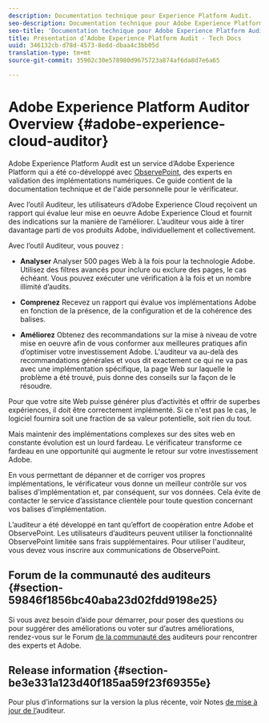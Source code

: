 ```yaml
---
description: Documentation technique pour Experience Platform Audit.
seo-description: Documentation technique pour Adobe Experience Platform Audit.
seo-title: 'Documentation technique pour Adobe Experience Platform Audit '
title: Présentation d’Adobe Experience Platform Audit - Tech Docs
uuid: 346132cb-d78d-4573-8edd-dbaa4c3bb05d
translation-type: tm+mt
source-git-commit: 35902c30e578980d9675723a874af6da8d7e6a65

---
```



# Adobe Experience Platform Auditor Overview {#adobe-experience-cloud-auditor}

Adobe Experience Platform Audit est un service d’Adobe Experience Platform qui a été co-développé avec [ObservePoint](https://www.observepoint.com/), des experts en validation des implémentations numériques. Ce guide contient de la documentation technique et de l&#39;aide personnelle pour le vérificateur.

Avec l’outil Auditeur, les utilisateurs d’Adobe Experience Cloud reçoivent un rapport qui évalue leur mise en oeuvre Adobe Experience Cloud et fournit des indications sur la manière de l’améliorer. L’auditeur vous aide à tirer davantage parti de vos produits Adobe, individuellement et collectivement.

Avec l’outil Auditeur, vous pouvez :

* **Analyser** Analyser 500 pages Web à la fois pour la technologie Adobe. Utilisez des filtres avancés pour inclure ou exclure des pages, le cas échéant. Vous pouvez exécuter une vérification à la fois et un nombre illimité d’audits.

* **Comprenez** Recevez un rapport qui évalue vos implémentations Adobe en fonction de la présence, de la configuration et de la cohérence des balises.

* **Améliorez** Obtenez des recommandations sur la mise à niveau de votre mise en oeuvre afin de vous conformer aux meilleures pratiques afin d’optimiser votre investissement Adobe. L&#39;auditeur va au-delà des recommandations générales et vous dit exactement ce qui ne va pas avec une implémentation spécifique, la page Web sur laquelle le problème a été trouvé, puis donne des conseils sur la façon de le résoudre.

Pour que votre site Web puisse générer plus d’activités et offrir de superbes expériences, il doit être correctement implémenté. Si ce n&#39;est pas le cas, le logiciel fournira soit une fraction de sa valeur potentielle, soit rien du tout.

Mais maintenir des implémentations complexes sur des sites web en constante évolution est un lourd fardeau. Le vérificateur transforme ce fardeau en une opportunité qui augmente le retour sur votre investissement Adobe.

En vous permettant de dépanner et de corriger vos propres implémentations, le vérificateur vous donne un meilleur contrôle sur vos balises d’implémentation et, par conséquent, sur vos données. Cela évite de contacter le service d’assistance clientèle pour toute question concernant vos balises d’implémentation.

L’auditeur a été développé en tant qu’effort de coopération entre Adobe et ObservePoint. Les utilisateurs d’auditeurs peuvent utiliser la fonctionnalité ObservePoint limitée sans frais supplémentaires. Pour utiliser l&#39;auditeur, vous devez vous inscrire aux communications de ObservePoint.

## Forum de la communauté des auditeurs {#section-59846f1856bc40aba23d02fdd9198e25}

Si vous avez besoin d’aide pour démarrer, pour poser des questions ou pour suggérer des améliorations ou voter sur d’autres améliorations, rendez-vous sur le Forum [de la communauté des](https://forums.adobe.com/community/experience-cloud/platform/core-services/activation-service/auditor) auditeurs pour rencontrer des experts et Adobe.

## Release information {#section-be3e331a123d40f185aa59f23f69355e}

Pour plus d’informations sur la version la plus récente, voir Notes [de mise à jour de l’](release-notes.md#topic-8fa9e41bc3a54240b1873cebe36b75b1)auditeur.
